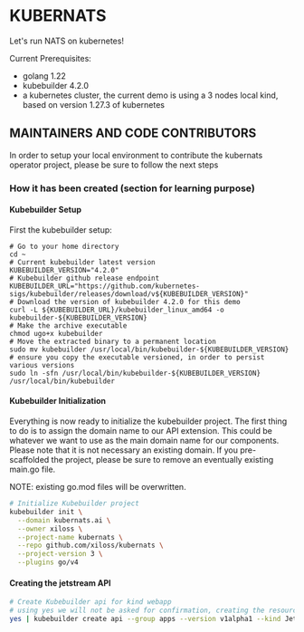 # KUBERNATS

Let's run NATS on kubernetes!

Current Prerequisites:
- golang 1.22
- kubebuilder 4.2.0
- a kubernetes cluster, the current demo is using a 3 nodes local kind, based on version 1.27.3 of kubernetes

## MAINTAINERS AND CODE CONTRIBUTORS

In order to setup your local environment to contribute the kubernats operator project,
please be sure to follow the next steps

### How it has been created (section for learning purpose)

#### Kubebuilder Setup

First the kubebuilder setup:

```bashwebapp-operator
# Go to your home directory
cd ~
# Current kubebuilder latest version
KUBEBUILDER_VERSION="4.2.0"
# Kubebuilder github release endpoint
KUBEBUILDER_URL="https://github.com/kubernetes-sigs/kubebuilder/releases/download/v${KUBEBUILDER_VERSION}"
# Download the version of kubebuilder 4.2.0 for this demo
curl -L ${KUBEBUILDER_URL}/kubebuilder_linux_amd64 -o kubebuilder-${KUBEBUILDER_VERSION}
# Make the archive executable
chmod ugo+x kubebuilder
# Move the extracted binary to a permanent location
sudo mv kubebuilder /usr/local/bin/kubebuilder-${KUBEBUILDER_VERSION}
# ensure you copy the executable versioned, in order to persist various versions
sudo ln -sfn /usr/local/bin/kubebuilder-${KUBEBUILDER_VERSION} /usr/local/bin/kubebuilder
```

#### Kubebuilder Initialization

Everything is now ready to initialize the kubebuilder project.
The first thing to do is to assign the domain name to our API extension.
This could be whatever we want to use as the main domain name for our components.
Please note that it is not necessary an existing domain.
If you pre-scaffolded the project, please be sure to remove an eventually existing main.go file.

NOTE: existing go.mod files will be overwritten.

```bash
# Initialize Kubebuilder project
kubebuilder init \
  --domain kubernats.ai \
  --owner xiloss \
  --project-name kubernats \
  --repo github.com/xiloss/kubernats \
  --project-version 3 \
  --plugins go/v4
```

#### Creating the jetstream API

```bash
# Create Kubebuilder api for kind webapp
# using yes we will not be asked for confirmation, creating the resources in unattended mode
yes | kubebuilder create api --group apps --version v1alpha1 --kind JetStream
```


